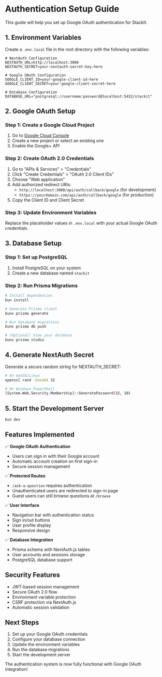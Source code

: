 # Authentication Setup Guide

This guide will help you set up Google OAuth authentication for StackIt.

## 1. Environment Variables

Create a `.env.local` file in the root directory with the following variables:

```env
# NextAuth Configuration
NEXTAUTH_URL=http://localhost:3000
NEXTAUTH_SECRET=your-nextauth-secret-key-here

# Google OAuth Configuration
GOOGLE_CLIENT_ID=your-google-client-id-here
GOOGLE_CLIENT_SECRET=your-google-client-secret-here

# Database Configuration
DATABASE_URL="postgresql://username:password@localhost:5432/stackit"
```

## 2. Google OAuth Setup

### Step 1: Create a Google Cloud Project
1. Go to [Google Cloud Console](https://console.cloud.google.com/)
2. Create a new project or select an existing one
3. Enable the Google+ API

### Step 2: Create OAuth 2.0 Credentials
1. Go to "APIs & Services" > "Credentials"
2. Click "Create Credentials" > "OAuth 2.0 Client IDs"
3. Choose "Web application"
4. Add authorized redirect URIs:
   - `http://localhost:3000/api/auth/callback/google` (for development)
   - `https://yourdomain.com/api/auth/callback/google` (for production)
5. Copy the Client ID and Client Secret

### Step 3: Update Environment Variables
Replace the placeholder values in `.env.local` with your actual Google OAuth credentials.

## 3. Database Setup

### Step 1: Set up PostgreSQL
1. Install PostgreSQL on your system
2. Create a new database named `stackit`

### Step 2: Run Prisma Migrations
```bash
# Install dependencies
bun install

# Generate Prisma client
bunx prisma generate

# Run database migrations
bunx prisma db push

# (Optional) View your database
bunx prisma studio
```

## 4. Generate NextAuth Secret

Generate a secure random string for NEXTAUTH_SECRET:

```bash
# On macOS/Linux
openssl rand -base64 32

# On Windows PowerShell
[System.Web.Security.Membership]::GeneratePassword(32, 10)
```

## 5. Start the Development Server

```bash
bun dev
```

## Features Implemented

✅ **Google OAuth Authentication**
- Users can sign in with their Google account
- Automatic account creation on first sign-in
- Secure session management

✅ **Protected Routes**
- `/ask-a-question` requires authentication
- Unauthenticated users are redirected to sign-in page
- Guest users can still browse questions at `/browse`

✅ **User Interface**
- Navigation bar with authentication status
- Sign in/out buttons
- User profile display
- Responsive design

✅ **Database Integration**
- Prisma schema with NextAuth.js tables
- User accounts and sessions storage
- PostgreSQL database support

## Security Features

- JWT-based session management
- Secure OAuth 2.0 flow
- Environment variable protection
- CSRF protection via NextAuth.js
- Automatic session validation

## Next Steps

1. Set up your Google OAuth credentials
2. Configure your database connection
3. Update the environment variables
4. Run the database migrations
5. Start the development server

The authentication system is now fully functional with Google OAuth integration! 